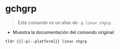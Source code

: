 # gchgrp

> Este comando es un alias de `-p linux chgrp`.

- Muestra la documentación del comando original:

`tldr {{[-p|--platform]}} linux chgrp`
